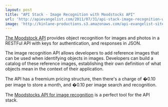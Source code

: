 ```yaml
---
layout: post
title: "API Stack - Image Recognition with Moodstocks API"
url: 'http://apievangelist.com/2011/07/31/api-stack-image-recognition-with-moodstocks-api/'
image: 'http://kinlane-productions.s3.amazonaws.com/api-evangelist-site/blog/Moodstocks-Logo.png'
---
```


[<img class="c1" src="http://kinlane-productions.s3.amazonaws.com/api-evangelist/moodstocks/Moodstocks-Logo.png" alt="" align="right" />][1][The Moodstock API][1] provides object recognition for images and photos in a RESTFul API with keys for authentication, and responses in JSON.

The image recognition API allows developers to add reference images that can be used when identifying objects in images. Developers can build a catalog of these reference images, establishing their own definition of what objects mean in the context of their application.

The API has a freemium pricing structure, then there's a charge of �0.10 per image to store a month, and �0.10 per image search and recognition.

The [Moodstocks API for image recognition][2] is a perfect tool for the API stack.

   [1]: http://www.moodstocks.com/ (Moodstock API)
   [2]: http://www.moodstocks.com/ (Moodstocks API for image recognition)
